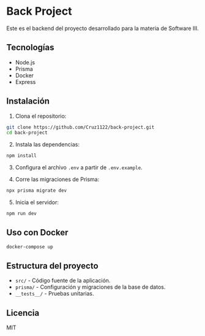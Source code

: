 # Back Project

Este es el backend del proyecto desarrollado para la materia de Software III.

## Tecnologías

- Node.js
- Prisma
- Docker
- Express

## Instalación

1. Clona el repositorio:

```bash
git clone https://github.com/Cruz1122/back-project.git
cd back-project
```

2. Instala las dependencias:

```bash
npm install
```

3. Configura el archivo `.env` a partir de `.env.example`.

4. Corre las migraciones de Prisma:

```bash
npx prisma migrate dev
```

5. Inicia el servidor:

```bash
npm run dev
```

## Uso con Docker

```bash
docker-compose up
```

## Estructura del proyecto

- `src/` - Código fuente de la aplicación.
- `prisma/` - Configuración y migraciones de la base de datos.
- `__tests__/` - Pruebas unitarias.

## Licencia

MIT
